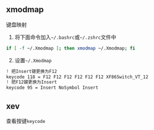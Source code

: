 ## xmodmap 
键盘映射
1. 将下面命令加入`~/.bashrc`或`~/.zshrc`文件中
```bash
if [ -f ~/.Xmodmap ]; then xmodmap ~/.Xmodmap; fi
```
2. 设置`~/.Xmodmap`
```bash
! 把Insert键更换为F12
keycode 118 = F12 F12 F12 F12 F12 F12 XF86Switch_VT_12
! 把F12键更换为Insert
keycode 95 = Insert NoSymbol Insert
```
## xev
查看按键`keycode`
<!--stackedit_data:
eyJoaXN0b3J5IjpbMzE4MDk0NzgsODk4ODYxNzAzLDE1OTU5ND
U5MTcsLTg4MTIzODA4NF19
-->